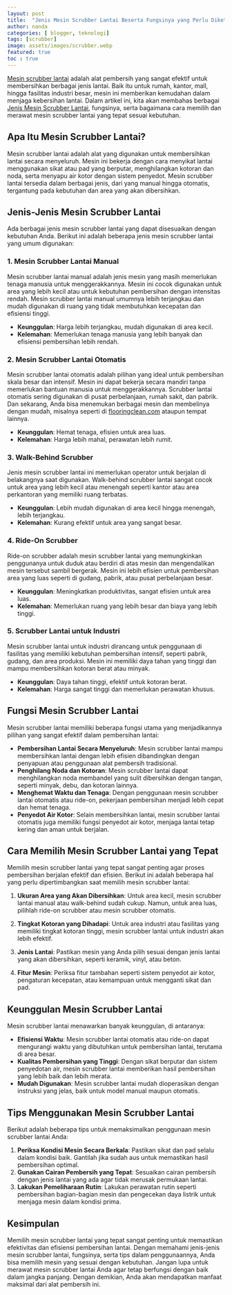 ```yaml
---
layout: post
title:  "Jenis Mesin Scrubber Lantai Beserta Fungsinya yang Perlu Diketahui"
author: nanda
categories: [ blogger, teknologi]
tags: [scrubber]
image: assets/images/scrubber.webp
featured: true
toc : true
---
```


[Mesin scrubber lantai](https://pediaku.id/jenis-mesin-scrubber-lantai-dan-fungsinya/) adalah alat pembersih yang sangat efektif untuk membersihkan berbagai jenis lantai. Baik itu untuk rumah, kantor, mall, hingga fasilitas industri besar, mesin ini memberikan kemudahan dalam menjaga kebersihan lantai. Dalam artikel ini, kita akan membahas berbagai [Jenis Mesin Scrubber Lantai](https://flooringclean.com/rekomendasi-jenis-jenis-mesin-scrubber-lantai/), fungsinya, serta bagaimana cara memilih dan merawat mesin scrubber lantai yang tepat sesuai kebutuhan.

## Apa Itu Mesin Scrubber Lantai?

Mesin scrubber lantai adalah alat yang digunakan untuk membersihkan lantai secara menyeluruh. Mesin ini bekerja dengan cara menyikat lantai menggunakan sikat atau pad yang berputar, menghilangkan kotoran dan noda, serta menyapu air kotor dengan sistem penyedot. Mesin scrubber lantai tersedia dalam berbagai jenis, dari yang manual hingga otomatis, tergantung pada kebutuhan dan area yang akan dibersihkan.

## Jenis-Jenis Mesin Scrubber Lantai

Ada berbagai jenis mesin scrubber lantai yang dapat disesuaikan dengan kebutuhan Anda. Berikut ini adalah beberapa jenis mesin scrubber lantai yang umum digunakan:

### 1. Mesin Scrubber Lantai Manual

Mesin scrubber lantai manual adalah jenis mesin yang masih memerlukan tenaga manusia untuk menggerakkannya. Mesin ini cocok digunakan untuk area yang lebih kecil atau untuk kebutuhan pembersihan dengan intensitas rendah. Mesin scrubber lantai manual umumnya lebih terjangkau dan mudah digunakan di ruang yang tidak membutuhkan kecepatan dan efisiensi tinggi.

- **Keunggulan**: Harga lebih terjangkau, mudah digunakan di area kecil.
- **Kelemahan**: Memerlukan tenaga manusia yang lebih banyak dan efisiensi pembersihan lebih rendah.

### 2. Mesin Scrubber Lantai Otomatis

Mesin scrubber lantai otomatis adalah pilihan yang ideal untuk pembersihan skala besar dan intensif. Mesin ini dapat bekerja secara mandiri tanpa memerlukan bantuan manusia untuk menggerakkannya. Scrubber lantai otomatis sering digunakan di pusat perbelanjaan, rumah sakit, dan pabrik. Dan sekarang, Anda bisa menemukan berbagai mesin dan membelinya dengan mudah, misalnya seperti di [flooringclean.com](https://flooringclean.com/) ataupun tempat lainnya. 

- **Keunggulan**: Hemat tenaga, efisien untuk area luas.
- **Kelemahan**: Harga lebih mahal, perawatan lebih rumit.

### 3. Walk-Behind Scrubber

Jenis mesin scrubber lantai ini memerlukan operator untuk berjalan di belakangnya saat digunakan. Walk-behind scrubber lantai sangat cocok untuk area yang lebih kecil atau menengah seperti kantor atau area perkantoran yang memiliki ruang terbatas.

- **Keunggulan**: Lebih mudah digunakan di area kecil hingga menengah, lebih terjangkau.
- **Kelemahan**: Kurang efektif untuk area yang sangat besar.

### 4. Ride-On Scrubber

Ride-on scrubber adalah mesin scrubber lantai yang memungkinkan penggunanya untuk duduk atau berdiri di atas mesin dan mengendalikan mesin tersebut sambil bergerak. Mesin ini lebih efisien untuk pembersihan area yang luas seperti di gudang, pabrik, atau pusat perbelanjaan besar.

- **Keunggulan**: Meningkatkan produktivitas, sangat efisien untuk area luas.
- **Kelemahan**: Memerlukan ruang yang lebih besar dan biaya yang lebih tinggi.

### 5. Scrubber Lantai untuk Industri

Mesin scrubber lantai untuk industri dirancang untuk penggunaan di fasilitas yang memiliki kebutuhan pembersihan intensif, seperti pabrik, gudang, dan area produksi. Mesin ini memiliki daya tahan yang tinggi dan mampu membersihkan kotoran berat atau minyak.

- **Keunggulan**: Daya tahan tinggi, efektif untuk kotoran berat.
- **Kelemahan**: Harga sangat tinggi dan memerlukan perawatan khusus.

## Fungsi Mesin Scrubber Lantai

Mesin scrubber lantai memiliki beberapa fungsi utama yang menjadikannya pilihan yang sangat efektif dalam pembersihan lantai:

- **Pembersihan Lantai Secara Menyeluruh**: Mesin scrubber lantai mampu membersihkan lantai dengan lebih efisien dibandingkan dengan penyapuan atau penggunaan alat pembersih tradisional.
- **Penghilang Noda dan Kotoran**: Mesin scrubber lantai dapat menghilangkan noda membandel yang sulit dibersihkan dengan tangan, seperti minyak, debu, dan kotoran lainnya.
- **Menghemat Waktu dan Tenaga**: Dengan penggunaan mesin scrubber lantai otomatis atau ride-on, pekerjaan pembersihan menjadi lebih cepat dan hemat tenaga.
- **Penyedot Air Kotor**: Selain membersihkan lantai, mesin scrubber lantai otomatis juga memiliki fungsi penyedot air kotor, menjaga lantai tetap kering dan aman untuk berjalan.

## Cara Memilih Mesin Scrubber Lantai yang Tepat

Memilih mesin scrubber lantai yang tepat sangat penting agar proses pembersihan berjalan efektif dan efisien. Berikut ini adalah beberapa hal yang perlu dipertimbangkan saat memilih mesin scrubber lantai:

1. **Ukuran Area yang Akan Dibersihkan**: Untuk area kecil, mesin scrubber lantai manual atau walk-behind sudah cukup. Namun, untuk area luas, pilihlah ride-on scrubber atau mesin scrubber otomatis.
   
2. **Tingkat Kotoran yang Dihadapi**: Untuk area industri atau fasilitas yang memiliki tingkat kotoran tinggi, mesin scrubber lantai untuk industri akan lebih efektif.

3. **Jenis Lantai**: Pastikan mesin yang Anda pilih sesuai dengan jenis lantai yang akan dibersihkan, seperti keramik, vinyl, atau beton.

4. **Fitur Mesin**: Periksa fitur tambahan seperti sistem penyedot air kotor, pengaturan kecepatan, atau kemampuan untuk mengganti sikat dan pad.

## Keunggulan Mesin Scrubber Lantai

Mesin scrubber lantai menawarkan banyak keunggulan, di antaranya:

- **Efisiensi Waktu**: Mesin scrubber lantai otomatis atau ride-on dapat mengurangi waktu yang dibutuhkan untuk pembersihan lantai, terutama di area besar.
- **Kualitas Pembersihan yang Tinggi**: Dengan sikat berputar dan sistem penyedotan air, mesin scrubber lantai memberikan hasil pembersihan yang lebih baik dan lebih merata.
- **Mudah Digunakan**: Mesin scrubber lantai mudah dioperasikan dengan instruksi yang jelas, baik untuk model manual maupun otomatis.

## Tips Menggunakan Mesin Scrubber Lantai

Berikut adalah beberapa tips untuk memaksimalkan penggunaan mesin scrubber lantai Anda:

1. **Periksa Kondisi Mesin Secara Berkala**: Pastikan sikat dan pad selalu dalam kondisi baik. Gantilah jika sudah aus untuk memastikan hasil pembersihan optimal.
2. **Gunakan Cairan Pembersih yang Tepat**: Sesuaikan cairan pembersih dengan jenis lantai yang ada agar tidak merusak permukaan lantai.
3. **Lakukan Pemeliharaan Rutin**: Lakukan perawatan rutin seperti pembersihan bagian-bagian mesin dan pengecekan daya listrik untuk menjaga mesin dalam kondisi prima.

## Kesimpulan

Memilih mesin scrubber lantai yang tepat sangat penting untuk memastikan efektivitas dan efisiensi pembersihan lantai. Dengan memahami jenis-jenis mesin scrubber lantai, fungsinya, serta tips dalam penggunaannya, Anda bisa memilih mesin yang sesuai dengan kebutuhan. Jangan lupa untuk merawat mesin scrubber lantai Anda agar tetap berfungsi dengan baik dalam jangka panjang. Dengan demikian, Anda akan mendapatkan manfaat maksimal dari alat pembersih ini.
